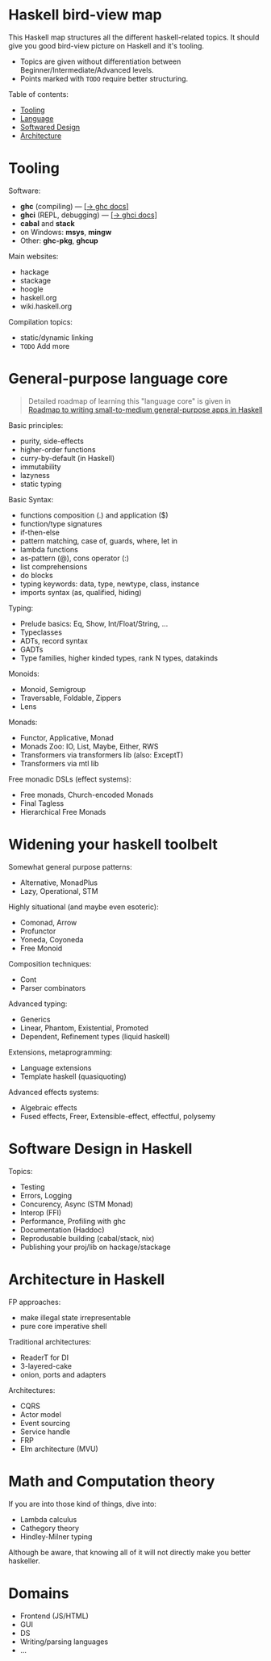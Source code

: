 
<!-- Intro ‾‾‾‾‾‾‾‾‾‾‾‾‾‾‾‾‾‾‾‾‾‾‾‾‾‾‾‾‾‾‾‾‾‾‾‾‾‾‾‾‾‾‾‾‾‾‾‾‾‾‾‾‾‾‾‾‾‾‾‾‾‾‾‾‾‾‾‾\ {{{1 -->

# Haskell bird-view map

This Haskell map structures all the different haskell-related topics.
It should give you good bird-view picture on Haskell and it's tooling.

* Topics are given without differentiation between Beginner/Intermediate/Advanced levels.
* Points marked with `TODO` require better structuring.

Table of contents:
- [Tooling](#Tooling)
- [Language](#Language)
- [Softwared Design](#Software-Design-in-Haskell)
- [Architecture](#Architecture-in-Haskell)

<!-- __________________________________________________________________________/ }}}1 -->

<!-- Tooling ‾‾‾‾‾‾‾‾‾‾‾‾‾‾‾‾‾‾‾‾‾‾‾‾‾‾‾‾‾‾‾‾‾‾‾‾‾‾‾‾‾‾‾‾‾‾‾‾‾‾‾‾‾‾‾‾‾‾‾‾‾‾‾‾‾‾\ {{{1 -->

# Tooling

Software:
* **ghc** (compiling) — [[→ ghc docs]](https://downloads.haskell.org/ghc/latest/docs/users_guide/)
* **ghci** (REPL, debugging) — [[→ ghci docs]](https://downloads.haskell.org/ghc/latest/docs/users_guide/ghci.html)
* **cabal** and **stack**
* on Windows: **msys**, **mingw**
* Other: **ghc-pkg**, **ghcup**

Main websites:
* hackage
* stackage
* hoogle
* haskell.org
* wiki.haskell.org

Compilation topics:
* static/dynamic linking
* `TODO` Add more

<!-- __________________________________________________________________________/ }}}1 -->
<!-- Language core ‾‾‾‾‾‾‾‾‾‾‾‾‾‾‾‾‾‾‾‾‾‾‾‾‾‾‾‾‾‾‾‾‾‾‾‾‾‾‾‾‾‾‾‾‾‾‾‾‾‾‾‾‾‾‾‾‾‾‾‾\ {{{1 -->

# General-purpose language core

> Detailed roadmap of learning this "language core" is given in 
> [Roadmap to writing small-to-medium general-purpose apps in Haskell](https://github.com/rmnavr/hs_study/blob/main/materials/hs_2k_roadmap.md) 

Basic principles:
* purity, side-effects
* higher-order functions
* curry-by-default (in Haskell)
* immutability
* lazyness
* static typing

Basic Syntax:
* functions composition (.) and application ($)
* function/type signatures
* if-then-else
* pattern matching, case of, guards, where, let in
* lambda functions
* as-pattern (@), cons operator (:)
* list comprehensions
* do blocks
* typing keywords: data, type, newtype, class, instance
* imports syntax (as, qualified, hiding)

Typing:
* Prelude basics: Eq, Show, Int/Float/String, ...
* Typeclasses
* ADTs, record syntax
* GADTs
* Type families, higher kinded types, rank N types, datakinds

Monoids:
* Monoid, Semigroup
* Traversable, Foldable, Zippers
* Lens

Monads:
* Functor, Applicative, Monad
* Monads Zoo: IO, List, Maybe, Either, RWS
* Transformers via transformers lib (also: ExceptT)
* Transformers via mtl lib

Free monadic DSLs (effect systems):
* Free monads, Church-encoded Monads
* Final Tagless
* Hierarchical Free Monads 

<!-- __________________________________________________________________________/ }}}1 -->
<!-- Language widening ‾‾‾‾‾‾‾‾‾‾‾‾‾‾‾‾‾‾‾‾‾‾‾‾‾‾‾‾‾‾‾‾‾‾‾‾‾‾‾‾‾‾‾‾‾‾‾‾‾‾‾‾‾‾‾‾\ {{{1 -->

# Widening your haskell toolbelt

Somewhat general purpose patterns:
* Alternative, MonadPlus
* Lazy, Operational, STM

Highly situational (and maybe even esoteric):
* Comonad, Arrow
* Profunctor
* Yoneda, Coyoneda
* Free Monoid

Composition techniques:
* Cont
* Parser combinators 

Advanced typing:
* Generics
* Linear, Phantom, Existential, Promoted
* Dependent, Refinement types (liquid haskell)

Extensions, metaprogramming:
* Language extensions
* Template haskell (quasiquoting)

Advanced effects systems:
* Algebraic effects
* Fused effects, Freer, Extensible-effect, effectful, polysemy

<!-- __________________________________________________________________________/ }}}1 -->

<!-- Software Design ‾‾‾‾‾‾‾‾‾‾‾‾‾‾‾‾‾‾‾‾‾‾‾‾‾‾‾‾‾‾‾‾‾‾‾‾‾‾‾‾‾‾‾‾‾‾‾‾‾‾‾‾‾‾‾‾‾‾\ {{{1 -->

# Software Design in Haskell

Topics:
* Testing
* Errors, Logging
* Concurency, Async (STM Monad)
* Interop (FFI)
* Performance, Profiling with ghc
* Documentation (Haddoc)
* Reprodusable building (cabal/stack, nix)
* Publishing your proj/lib on hackage/stackage

<!-- __________________________________________________________________________/ }}}1 -->
<!-- Architecture ‾‾‾‾‾‾‾‾‾‾‾‾‾‾‾‾‾‾‾‾‾‾‾‾‾‾‾‾‾‾‾‾‾‾‾‾‾‾‾‾‾‾‾‾‾‾‾‾‾‾‾‾‾‾‾‾‾‾‾‾‾\ {{{1 -->

# Architecture in Haskell

FP approaches:
* make illegal state irrepresentable
* pure core imperative shell

Traditional architectures:
* ReaderT for DI
* 3-layered-cake
* onion, ports and adapters

Architectures:
* CQRS
* Actor model
* Event sourcing
* Service handle
* FRP
* Elm architecture (MVU)

<!-- __________________________________________________________________________/ }}}1 -->
<!-- Math ‾‾‾‾‾‾‾‾‾‾‾‾‾‾‾‾‾‾‾‾‾‾‾‾‾‾‾‾‾‾‾‾‾‾‾‾‾‾‾‾‾‾‾‾‾‾‾‾‾‾‾‾‾‾‾‾‾‾‾‾‾‾‾‾‾‾‾‾‾\ {{{1 -->

# Math and Computation theory

If you are into those kind of things, dive into:
* Lambda calculus
* Cathegory theory 
* Hindley-Milner typing

Although be aware, that knowing all of it will not directly make you better haskeller.

<!-- __________________________________________________________________________/ }}}1 -->
<!-- Domains ‾‾‾‾‾‾‾‾‾‾‾‾‾‾‾‾‾‾‾‾‾‾‾‾‾‾‾‾‾‾‾‾‾‾‾‾‾‾‾‾‾‾‾‾‾‾‾‾‾‾‾‾‾‾‾‾‾‾‾‾‾‾‾‾‾‾\ {{{1 -->

# Domains

* Frontend (JS/HTML)
* GUI
* DS
* Writing/parsing languages
* ...

<!-- __________________________________________________________________________/ }}}1 -->

